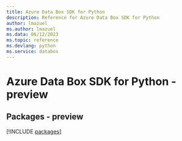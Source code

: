 ```yaml
---
title: Azure Data Box SDK for Python
description: Reference for Azure Data Box SDK for Python
author: lmazuel
ms.author: lmazuel
ms.data: 06/12/2023
ms.topic: reference
ms.devlang: python
ms.service: databox
---
```

# Azure Data Box SDK for Python - preview
## Packages - preview
[!INCLUDE [packages](data-box-index.md)]